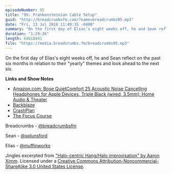```yaml
---
episodeNumber: 95
title: "95: Frankensteinian Cable Setup"
guid: "http://breadcrumbsfm.com/?name=breadcrumbs95.mp3"
date: "Fri, 13 Jul 2018 11:49:35 -0400"
summary: "On the first day of Elias’s eight weeks off, he and Sean reflect on the past six months in relation to their “yearly” themes and look ahead to the next six."
duration: "1:29:36"
length: 64618491
file: "https://media.breadcrumbs.fm/breadcrumbs95.mp3"
---
```

On the first day of Elias's eight weeks off, he and Sean reflect on the past six months in relation to their "yearly" themes and look ahead to the next six.

**Links and Show Notes**
- [Amazon.com: Bose QuietComfort 25 Acoustic Noise Cancelling Headphones for Apple Devices, Triple Black (wired, 3.5mm): Home Audio & Theater](http://www.amazon.com/dp/B0117RFP0Y/?tag=breadcrumbsfm-20)
- [Backblaze](https://www.backblaze.com/)
- [CrashPlan](https://www.crashplan.com/)
- [The Focus Course](https://thefocuscourse.com/)

Breadcrumbs - [@breadcrumbsfm](https://twitter.com/breadcrumbsfm)

Sean - [@splunsford](https://twitter.com/splunsford)

Elias - [@muffinworks](https://twitter.com/muffinworks)

Jingles excerpted from ["Halo-centric Hang/Halo improvisation" by Aaron Ximm](http://freemusicarchive.org/music/aaron_ximm/handpans_and_the_hang/). Licensed under a [Creative Commons Attribution-Noncommercial-ShareAlike 3.0 United States License](http://creativecommons.org/licenses/by-nc-sa/3.0/us/).